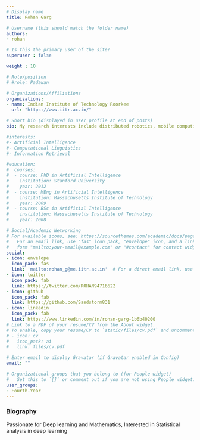```yaml
---
# Display name
title: Rohan Garg

# Username (this should match the folder name)
authors:
- rohan

# Is this the primary user of the site?
superuser : false

weight : 10

# Role/position
# #role: Padawan

# Organizations/Affiliations
organizations:
- name: Indian Institute of Technology Roorkee
  url: "https://www.iitr.ac.in/"

# Short bio (displayed in user profile at end of posts)
bio: My research interests include distributed robotics, mobile computing and programmable matter.

#interests:
#- Artificial Intelligence
#- Computational Linguistics
#- Information Retrieval

#education:
#  courses:
#  - course: PhD in Artificial Intelligence
#    institution: Stanford University
#    year: 2012
#  - course: MEng in Artificial Intelligence
#    institution: Massachusetts Institute of Technology
#    year: 2009
#  - course: BSc in Artificial Intelligence
#    institution: Massachusetts Institute of Technology
#    year: 2008

# Social/Academic Networking
# For available icons, see: https://sourcethemes.com/academic/docs/page-builder/#icons
#   For an email link, use "fas" icon pack, "envelope" icon, and a link in the
#   form "mailto:your-email@example.com" or "#contact" for contact widget.
social:
- icon: envelope
  icon_pack: fas
  link: 'mailto:rohan_g@me.iitr.ac.in'  # For a direct email link, use "mailto:test@example.org".
- icon: twitter
  icon_pack: fab
  link: https://twitter.com/ROHAN94716622
- icon: github
  icon_pack: fab
  link: https://github.com/Sandstorm831
- icon: linkedin
  icon_pack: fab
  link: https://www.linkedin.com/in/rohan-garg-1b6b40200
# Link to a PDF of your resume/CV from the About widget.
# To enable, copy your resume/CV to `static/files/cv.pdf` and uncomment the lines below.
# - icon: cv
#   icon_pack: ai
#   link: files/cv.pdf

# Enter email to display Gravatar (if Gravatar enabled in Config)
email: ""

# Organizational groups that you belong to (for People widget)
#   Set this to `[]` or comment out if you are not using People widget.
user_groups:
- Fourth-Year
---
```


### Biography

Passionate for Deep learning and Mathematics, Interested in Statistical analysis in deep learning
